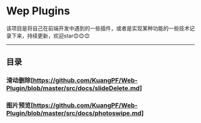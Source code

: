 # Wep Plugins
该项目是将自己在前端开发中遇到的一些插件，或者是实现某种功能的一些技术记录下来，持续更新，欢迎star:blush::blush::blush:

****
## 目录
### 滑动删除[https://github.com/KuangPF/Web-Plugin/blob/master/src/docs/slideDelete.md]
### 图片预览[https://github.com/KuangPF/Web-Plugin/blob/master/src/docs/photoswipe.md]
